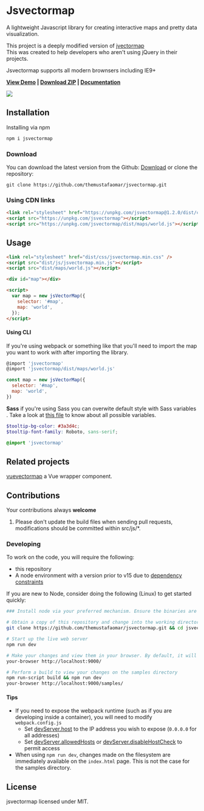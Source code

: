 # Jsvectormap
A lightweight Javascript library for creating interactive maps and pretty data visualization.

This project is a deeply modified version of [jvectormap](https://github.com/bjornd/jvectormap)<br>
This was created to help developers who aren't using jQuery in their projects.

Jsvectormap supports all modern brownsers including IE9+<br>

<strong><a href="https://3iw9b.csb.app">View Demo</a> | <a href="https://github.com/themustafaomar/jsvectormap/archive/master.zip">Download ZIP</a> | <a href="https://themustafaomar.com/open-source/jsvectormap/docs/introduction">Documentation</a></strong>


<img src="assets/images/jsvectormap.jpg" />

## Installation
Installing via npm
```js
npm i jsvectormap
```

### Download
You can download the latest version from the Github: [Download](https://github.com/themustafaomar/jsvectormap/archive/master.zip) or clone the repository:
```
git clone https://github.com/themustafaomar/jsvectormap.git
```

### Using CDN links
```html
<link rel="stylesheet" href="https://unpkg.com/jsvectormap@1.2.0/dist/css/jsvectormap.min.css" />
<script src="https://unpkg.com/jsvectormap"></script>
<script src="https://unpkg.com/jsvectormap/dist/maps/world.js"></script>
```

## Usage
```html
<link rel="stylesheet" href="dist/css/jsvectormap.min.css" />
<script src="dist/js/jsvectormap.min.js"></script>
<script src="dist/maps/world.js"></script>

<div id="map"></div>

<script>
  var map = new jsVectorMap({
    selector: '#map',
    map: 'world',
  });
</script>
```

#### Using CLI
If you're using webpack or something like that you'll need to import the map you want to work with after importing the library.

```js
@import 'jsvectormap'
@import 'jsvectormap/dist/maps/world.js'

const map = new jsVectorMap({
  selector: '#map',
  map: 'world',
})
```

**Sass**
if you're using Sass you can overwite default style with Sass variables .
Take a look at [this file](https://github.com/themustafaomar/jsvectormap/blob/master/src/scss/jsvectormap.scss) to know about all possible variables.

```scss
$tooltip-bg-color: #3a3d4c;
$tooltip-font-family: Roboto, sans-serif;

@import 'jsvectormap'
```

## Related projects
[vuevectormap](https://github.com/themustafaomar/vuevectormap) a Vue wrapper component.

## Contributions
Your contributions always **welcome**
1) Please don't update the build files when sending pull requests, modifications should be committed within src/js/*.

### Developing
To work on the code, you will require the following:
* this repository
* A node environment with a version prior to v15 due to [dependency constraints](https://github.com/sass/node-sass/issues/2965#issuecomment-717620196)

If you are new to Node, consider doing the following (Linux) to get started quickly:
```bash
### Install node via your preferred mechanism. Ensure the binaries are in your path

# Obtain a copy of this repository and change into the working directory
git clone https://github.com/themustafaomar/jsvectormap.git && cd jsvectormap

# Start up the live web server
npm run dev

# Make your changes and view them in your browser. By default, it will answer on port 9000
your-browser http://localhost:9000/

# Perform a build to view your changes on the samples directory
npm run-script build && npm run dev
your-browser http://localhost:9000/samples/
```

#### Tips
* If you need to expose the webpack runtime (such as if you are developing inside a container), you will need to modify `webpack.config.js`
  * Set [devServer.host](https://webpack.js.org/configuration/dev-server/#devserverhost) to the IP address you wish to expose (`0.0.0.0` for all addresses)
  * Set [devServer.allowedHosts](https://webpack.js.org/configuration/dev-server/#devserverallowedhosts) or [devServer.disableHostCheck](https://webpack.js.org/configuration/dev-server/#devserverdisablehostcheck) to permit access
* When using `npm run dev`, changes made on the filesystem are immediately available on the `index.html` page. This is not the case for the samples directory.


## License
jsvectormap licensed under MIT.
